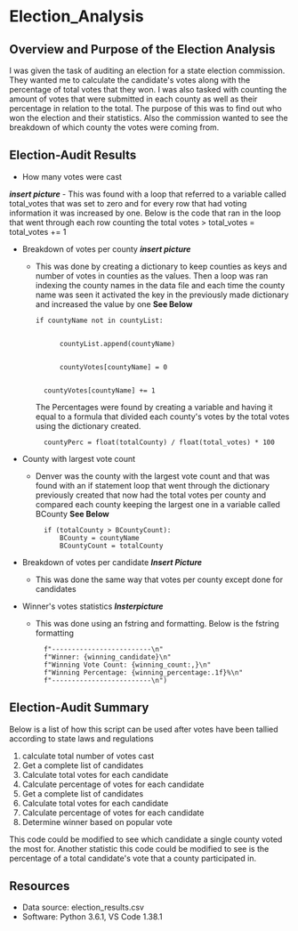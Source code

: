 # Election_Analysis
## Overview and Purpose of the Election Analysis
I was given the task of auditing an election for a state election commission. They wanted me to calculate the candidate's votes along with the percentage of total votes that they won. I was also tasked with counting the amount of votes that were submitted in each county as well as their percentage in relation to the total. The purpose of this was to find out who won the election and their statistics. Also the commission wanted to see the breakdown of which county the votes were coming from.

## Election-Audit Results

- How many votes were cast

***insert picture***
    - This was found with a loop that referred to a variable called total_votes that was set to zero and for every row that had voting information it was increased by one. Below is the code that ran in the loop that went through each row counting the total votes
    > total_votes = total_votes += 1
- Breakdown of votes per county
***insert picture***

    - This was done by creating a dictionary to keep counties as keys and number of votes in counties as the values. Then a loop was ran indexing the county names in the data file and each time the county name was seen it activated the key in the previously made dictionary and increased the value by one **See Below**

          if countyName not in countyList:


                countyList.append(countyName)


                countyVotes[countyName] = 0


            countyVotes[countyName] += 1

        The Percentages were found by creating a variable and having it equal to a formula that divided each county's votes by the total votes using the dictionary created.
                   
            countyPerc = float(totalCounty) / float(total_votes) * 100


- County with largest vote count
    - Denver was the county with the largest vote count and that was found with an if statement loop that went through the dictionary previously created that now had the total votes per county and compared each county keeping the largest one in a variable called BCounty **See Below**

                 
            if (totalCounty > BCountyCount):
                BCounty = countyName
                BCountyCount = totalCounty
- Breakdown of votes per candidate
    ***Insert Picture***
    - This was done the same way that votes per county except done for candidates
- Winner's votes statistics
    ***Insterpicture***
    - This was done using an fstring and formatting. Below is the fstring formatting

            f"-------------------------\n"
            f"Winner: {winning_candidate}\n"
            f"Winning Vote Count: {winning_count:,}\n"
            f"Winning Percentage: {winning_percentage:.1f}%\n"
            f"-------------------------\n")

## Election-Audit Summary

Below is a list of how this script can be used after votes have been tallied according to state laws and regulations
1. calculate total number of votes cast
2. Get a complete list of candidates
3. Calculate total votes for each candidate
4. Calculate percentage of votes for each candidate
5. Get a complete list of candidates
6. Calculate total votes for each candidate
7. Calculate percentage of votes for each candidate
8. Determine winner based on popular vote

This code could be modified to see which candidate a single county voted the most for. Another statistic this code could be modified to see is the percentage of a total candidate's vote that a county participated in.



## Resources
- Data source: election_results.csv
- Software: Python 3.6.1, VS Code 1.38.1


